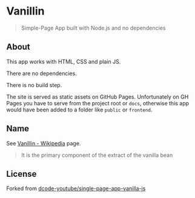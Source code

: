 # Vanillin
> Simple-Page App built with Node.js and no dependencies


## About

This app works with HTML, CSS and plain JS.

There are no dependencies.

There is no build step.

The site is served as static assets on GitHub Pages. Unfortunately on GH Pages you have to serve from the project root or `docs`, otherwise this app would have been added to a folder like `public` or `frontend`.


## Name

See [Vanillin - Wikipedia](https://en.wikipedia.org/wiki/Vanillin) page.

> It is the primary component of the extract of the vanilla bean


## License

Forked from [dcode-youtube/single-page-app-vanilla-js](https://github.com/dcode-youtube/single-page-app-vanilla-js)
